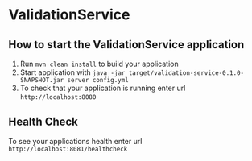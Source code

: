 # ValidationService

How to start the ValidationService application
---

1. Run `mvn clean install` to build your application
1. Start application with `java -jar target/validation-service-0.1.0-SNAPSHOT.jar server config.yml`
1. To check that your application is running enter url `http://localhost:8080`

Health Check
---

To see your applications health enter url `http://localhost:8081/healthcheck`
